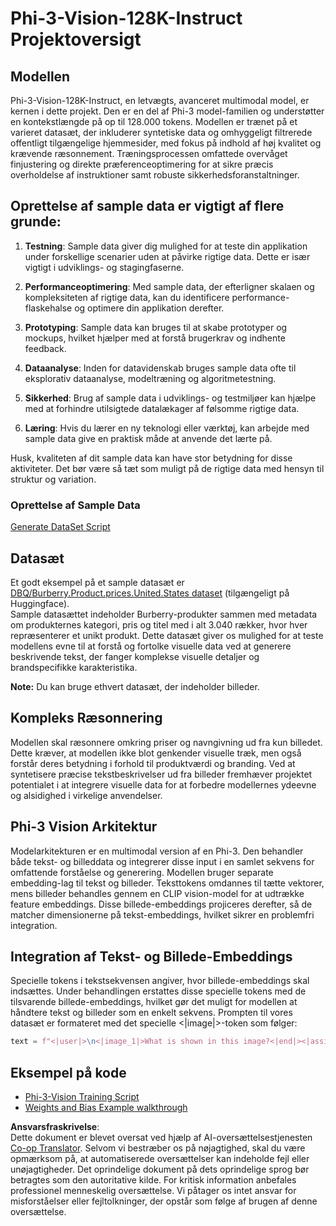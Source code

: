 <!--
CO_OP_TRANSLATOR_METADATA:
{
  "original_hash": "e0a07fd2a30fe2af30b1373df207a5bf",
  "translation_date": "2025-05-09T21:48:11+00:00",
  "source_file": "md/03.FineTuning/FineTuning_Phi-3-visionWandB.md",
  "language_code": "da"
}
-->
# Phi-3-Vision-128K-Instruct Projektoversigt

## Modellen

Phi-3-Vision-128K-Instruct, en letvægts, avanceret multimodal model, er kernen i dette projekt. Den er en del af Phi-3 model-familien og understøtter en kontekstlængde på op til 128.000 tokens. Modellen er trænet på et varieret datasæt, der inkluderer syntetiske data og omhyggeligt filtrerede offentligt tilgængelige hjemmesider, med fokus på indhold af høj kvalitet og krævende ræsonnement. Træningsprocessen omfattede overvåget finjustering og direkte præferenceoptimering for at sikre præcis overholdelse af instruktioner samt robuste sikkerhedsforanstaltninger.

## Oprettelse af sample data er vigtigt af flere grunde:

1. **Testning**: Sample data giver dig mulighed for at teste din applikation under forskellige scenarier uden at påvirke rigtige data. Dette er især vigtigt i udviklings- og stagingfaserne.

2. **Performanceoptimering**: Med sample data, der efterligner skalaen og kompleksiteten af rigtige data, kan du identificere performance-flaskehalse og optimere din applikation derefter.

3. **Prototyping**: Sample data kan bruges til at skabe prototyper og mockups, hvilket hjælper med at forstå brugerkrav og indhente feedback.

4. **Dataanalyse**: Inden for datavidenskab bruges sample data ofte til eksplorativ dataanalyse, modeltræning og algoritmetestning.

5. **Sikkerhed**: Brug af sample data i udviklings- og testmiljøer kan hjælpe med at forhindre utilsigtede datalækager af følsomme rigtige data.

6. **Læring**: Hvis du lærer en ny teknologi eller værktøj, kan arbejde med sample data give en praktisk måde at anvende det lærte på.

Husk, kvaliteten af dit sample data kan have stor betydning for disse aktiviteter. Det bør være så tæt som muligt på de rigtige data med hensyn til struktur og variation.

### Oprettelse af Sample Data
[Generate DataSet Script](./CreatingSampleData.md)

## Datasæt

Et godt eksempel på et sample datasæt er [DBQ/Burberry.Product.prices.United.States dataset](https://huggingface.co/datasets/DBQ/Burberry.Product.prices.United.States) (tilgængeligt på Huggingface).  
Sample datasættet indeholder Burberry-produkter sammen med metadata om produkternes kategori, pris og titel med i alt 3.040 rækker, hvor hver repræsenterer et unikt produkt. Dette datasæt giver os mulighed for at teste modellens evne til at forstå og fortolke visuelle data ved at generere beskrivende tekst, der fanger komplekse visuelle detaljer og brandspecifikke karakteristika.

**Note:** Du kan bruge ethvert datasæt, der indeholder billeder.

## Kompleks Ræsonnering

Modellen skal ræsonnere omkring priser og navngivning ud fra kun billedet. Dette kræver, at modellen ikke blot genkender visuelle træk, men også forstår deres betydning i forhold til produktværdi og branding. Ved at syntetisere præcise tekstbeskrivelser ud fra billeder fremhæver projektet potentialet i at integrere visuelle data for at forbedre modellernes ydeevne og alsidighed i virkelige anvendelser.

## Phi-3 Vision Arkitektur

Modelarkitekturen er en multimodal version af en Phi-3. Den behandler både tekst- og billeddata og integrerer disse input i en samlet sekvens for omfattende forståelse og generering. Modellen bruger separate embedding-lag til tekst og billeder. Teksttokens omdannes til tætte vektorer, mens billeder behandles gennem en CLIP vision-model for at udtrække feature embeddings. Disse billede-embeddings projiceres derefter, så de matcher dimensionerne på tekst-embeddings, hvilket sikrer en problemfri integration.

## Integration af Tekst- og Billede-Embeddings

Specielle tokens i tekstsekvensen angiver, hvor billede-embeddings skal indsættes. Under behandlingen erstattes disse specielle tokens med de tilsvarende billede-embeddings, hvilket gør det muligt for modellen at håndtere tekst og billeder som en enkelt sekvens. Prompten til vores datasæt er formateret med det specielle <|image|>-token som følger:

```python
text = f"<|user|>\n<|image_1|>What is shown in this image?<|end|><|assistant|>\nProduct: {row['title']}, Category: {row['category3_code']}, Full Price: {row['full_price']}<|end|>"
```

## Eksempel på kode
- [Phi-3-Vision Training Script](../../../../code/03.Finetuning/Phi-3-vision-Trainingscript.py)
- [Weights and Bias Example walkthrough](https://wandb.ai/byyoung3/mlnews3/reports/How-to-fine-tune-Phi-3-vision-on-a-custom-dataset--Vmlldzo4MTEzMTg3)

**Ansvarsfraskrivelse**:  
Dette dokument er blevet oversat ved hjælp af AI-oversættelsestjenesten [Co-op Translator](https://github.com/Azure/co-op-translator). Selvom vi bestræber os på nøjagtighed, skal du være opmærksom på, at automatiserede oversættelser kan indeholde fejl eller unøjagtigheder. Det oprindelige dokument på dets oprindelige sprog bør betragtes som den autoritative kilde. For kritisk information anbefales professionel menneskelig oversættelse. Vi påtager os intet ansvar for misforståelser eller fejltolkninger, der opstår som følge af brugen af denne oversættelse.